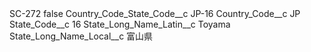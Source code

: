 <?xml version="1.0" encoding="UTF-8"?>
<CustomMetadata xmlns="http://soap.sforce.com/2006/04/metadata" xmlns:xsi="http://www.w3.org/2001/XMLSchema-instance" xmlns:xsd="http://www.w3.org/2001/XMLSchema">
    <label>SC-272</label>
    <protected>false</protected>
    <values>
        <field>Country_Code_State_Code__c</field>
        <value xsi:type="xsd:string">JP-16</value>
    </values>
    <values>
        <field>Country_Code__c</field>
        <value xsi:type="xsd:string">JP</value>
    </values>
    <values>
        <field>State_Code__c</field>
        <value xsi:type="xsd:string">16</value>
    </values>
    <values>
        <field>State_Long_Name_Latin__c</field>
        <value xsi:type="xsd:string">Toyama</value>
    </values>
    <values>
        <field>State_Long_Name_Local__c</field>
        <value xsi:type="xsd:string">富山県</value>
    </values>
</CustomMetadata>

